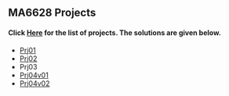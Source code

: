 ## MA6628 Projects

#### Click [Here](https://github.com/shuyueliu/MA6628/blob/master/Assignments.ipynb) for the list of projects. The solutions are given below.
- [Prj01](https://github.com/shuyueliu/MA6628/blob/master/prj01.ipynb)
- [Prj02](https://github.com/shuyueliu/MA6628_Homework/blob/master/prj02--1.ipynb)
- Prj03
- [Prj04v01](https://github.com/shuyueliu/MA6628/blob/master/prj04v01.ipynb)
- [Prj04v02](https://github.com/shuyueliu/MA6628/blob/master/prj04v02.ipynb)
